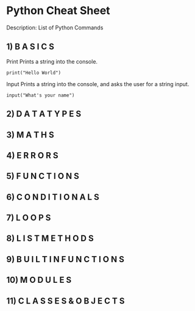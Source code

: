 # Python Cheat Sheet

Description: List of Python Commands

## 1) B A S I C S

Print
Prints a string into the console.
```
print("Hello World")
```
Input
Prints a string into the console,
and asks the user for a string input.
```
input("What's your name")
```
## 2) D A T A T Y P E S

## 3) M A T H S

## 4) E R R O R S

## 5) F U N C T I O N S

## 6) C O N D I T I O N A L S

## 7) L O O P S

## 8) L I S T M E T H O D S

## 9) B U I L T I N F U N C T I O N S

## 10) M O D U L E S

## 11) C L A S S E S & O B J E C T S

